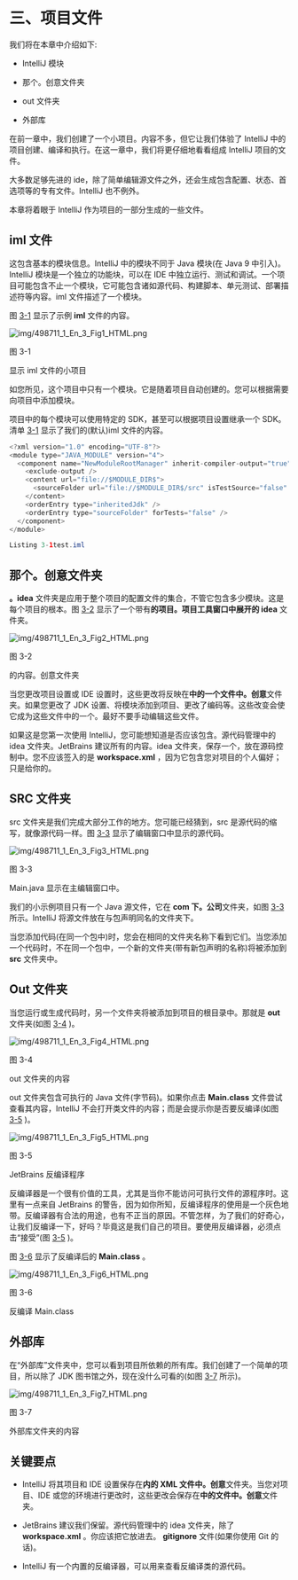 # 三、项目文件

我们将在本章中介绍如下:

*   IntelliJ 模块

*   那个。创意文件夹

*   out 文件夹

*   外部库

在前一章中，我们创建了一个小项目。内容不多，但它让我们体验了 IntelliJ 中的项目创建、编译和执行。在这一章中，我们将更仔细地看看组成 IntelliJ 项目的文件。

大多数足够先进的 ide，除了简单编辑源文件之外，还会生成包含配置、状态、首选项等的专有文件。IntelliJ 也不例外。

本章将着眼于 IntelliJ 作为项目的一部分生成的一些文件。

## iml 文件

这包含基本的模块信息。IntelliJ 中的模块不同于 Java 模块(在 Java 9 中引入)。IntelliJ 模块是一个独立的功能块，可以在 IDE 中独立运行、测试和调试。一个项目可能包含不止一个模块，它可能包含诸如源代码、构建脚本、单元测试、部署描述符等内容。iml 文件描述了一个模块。

图 [3-1](#Fig1) 显示了示例 **iml** 文件的内容。

![img/498711_1_En_3_Fig1_HTML.png](img/498711_1_En_3_Fig1_HTML.png)

图 3-1

显示 iml 文件的小项目

如您所见，这个项目中只有一个模块。它是随着项目自动创建的。您可以根据需要向项目中添加模块。

项目中的每个模块可以使用特定的 SDK，甚至可以根据项目设置继承一个 SDK。清单 [3-1](#PC1) 显示了我们的(默认)iml 文件的内容。

```java
<?xml version="1.0" encoding="UTF-8"?>
<module type="JAVA_MODULE" version="4">
  <component name="NewModuleRootManager" inherit-compiler-output="true">
    <exclude-output />
    <content url="file://$MODULE_DIR$">
      <sourceFolder url="file://$MODULE_DIR$/src" isTestSource="false" />
    </content>
    <orderEntry type="inheritedJdk" />
    <orderEntry type="sourceFolder" forTests="false" />
  </component>
</module>

Listing 3-1test.iml

```

## 那个。创意文件夹

**。idea** 文件夹是应用于整个项目的配置文件的集合，不管它包含多少模块。这是每个项目的根本。图 [3-2](#Fig2) 显示了一个带有**的项目。项目工具窗口中展开的 idea** 文件夹。

![img/498711_1_En_3_Fig2_HTML.png](img/498711_1_En_3_Fig2_HTML.png)

图 3-2

的内容。创意文件夹

当您更改项目设置或 IDE 设置时，这些更改将反映在**中的一个文件中。创意**文件夹。如果您更改了 JDK 设置、将模块添加到项目、更改了编码等。这些改变会使它成为这些文件中的一个。最好不要手动编辑这些文件。

如果这是您第一次使用 IntelliJ，您可能想知道是否应该包含。源代码管理中的 idea 文件夹。JetBrains 建议所有的内容。idea 文件夹，保存一个，放在源码控制中。您不应该签入的是 **workspace.xml** ，因为它包含您对项目的个人偏好；只是给你的。

## SRC 文件夹

src 文件夹是我们完成大部分工作的地方。您可能已经猜到，src 是源代码的缩写，就像源代码一样。图 [3-3](#Fig3) 显示了编辑窗口中显示的源代码。

![img/498711_1_En_3_Fig3_HTML.png](img/498711_1_En_3_Fig3_HTML.png)

图 3-3

Main.java 显示在主编辑窗口中。

我们的小示例项目只有一个 Java 源文件，它在 **com 下。公司**文件夹，如图 [3-3](#Fig3) 所示。IntelliJ 将源文件放在与包声明同名的文件夹下。

当您添加代码(在同一个包中)时，您会在相同的文件夹名称下看到它们。当您添加一个代码时，不在同一个包中，一个新的文件夹(带有新包声明的名称)将被添加到 **src** 文件夹中。

## Out 文件夹

当您运行或生成代码时，另一个文件夹将被添加到项目的根目录中。那就是 **out** 文件夹(如图 [3-4](#Fig4) )。

![img/498711_1_En_3_Fig4_HTML.png](img/498711_1_En_3_Fig4_HTML.png)

图 3-4

out 文件夹的内容

out 文件夹包含可执行的 Java 文件(字节码)。如果你点击 **Main.class** 文件尝试查看其内容，IntelliJ 不会打开类文件的内容；而是会提示你是否要反编译(如图 [3-5](#Fig5) )。

![img/498711_1_En_3_Fig5_HTML.png](img/498711_1_En_3_Fig5_HTML.png)

图 3-5

JetBrains 反编译程序

反编译器是一个很有价值的工具，尤其是当你不能访问可执行文件的源程序时。这里有一点来自 JetBrains 的警告，因为如你所知，反编译程序的使用是一个灰色地带。反编译器有合法的用途，也有不正当的原因。不管怎样，为了我们的好奇心，让我们反编译一下，好吗？毕竟这是我们自己的项目。要使用反编译器，必须点击“接受”(图 [3-5](#Fig5) )。

图 [3-6](#Fig6) 显示了反编译后的 **Main.class** 。

![img/498711_1_En_3_Fig6_HTML.png](img/498711_1_En_3_Fig6_HTML.png)

图 3-6

反编译 Main.class

## 外部库

在“外部库”文件夹中，您可以看到项目所依赖的所有库。我们创建了一个简单的项目，所以除了 JDK 图书馆之外，现在没什么可看的(如图 [3-7](#Fig7) 所示)。

![img/498711_1_En_3_Fig7_HTML.png](img/498711_1_En_3_Fig7_HTML.png)

图 3-7

外部库文件夹的内容

## 关键要点

*   IntelliJ 将其项目和 IDE 设置保存在**内的 XML 文件中。创意**文件夹。当您对项目、IDE 或您的环境进行更改时，这些更改会保存在**中的文件中。创意**文件夹。

*   JetBrains 建议我们保留。源代码管理中的 idea 文件夹，除了 **workspace.xml** 。你应该把它放进去。 **gitignore** 文件(如果你使用 Git 的话)。

*   IntelliJ 有一个内置的反编译器，可以用来查看反编译类的源代码。